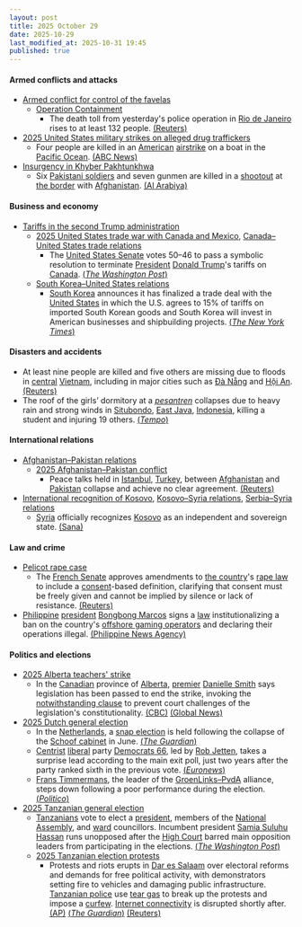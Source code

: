 ```yaml
---
layout: post
title: 2025 October 29
date: 2025-10-29
last_modified_at: 2025-10-31 19:45
published: true
---
```



#### Armed conflicts and attacks

* [Armed conflict for control of the favelas](https://en.wikipedia.org/wiki/Armed_conflict_for_control_of_the_favelas "Armed conflict for control of the favelas")
  * [Operation Containment](https://en.wikipedia.org/wiki/Operation_Containment "Operation Containment")
    * The death toll from yesterday's police operation in [Rio de Janeiro](https://en.wikipedia.org/wiki/Rio_de_Janeiro "Rio de Janeiro") rises to at least 132 people. [(Reuters)](https://www.reuters.com/world/americas/more-than-40-bodies-seen-street-after-rios-deadliest-police-operation-2025-10-29/)
* [2025 United States military strikes on alleged drug traffickers](https://en.wikipedia.org/wiki/2025_United_States_military_strikes_on_alleged_drug_traffickers "2025 United States military strikes on alleged drug traffickers")
  * Four people are killed in an [American](https://en.wikipedia.org/wiki/United_States "United States") [airstrike](https://en.wikipedia.org/wiki/Airstrike "Airstrike") on a boat in the [Pacific Ocean](https://en.wikipedia.org/wiki/Pacific_Ocean "Pacific Ocean"). [(ABC News)](https://abcnews.go.com/International/4-killed-latest-us-strike-alleged-drug-boat/story?id=127000424)
* [Insurgency in Khyber Pakhtunkhwa](https://en.wikipedia.org/wiki/Insurgency_in_Khyber_Pakhtunkhwa "Insurgency in Khyber Pakhtunkhwa")
  * Six [Pakistani soldiers](https://en.wikipedia.org/wiki/Pakistan_Army "Pakistan Army") and seven gunmen are killed in a [shootout](https://en.wikipedia.org/wiki/Shootout "Shootout") at [the border](https://en.wikipedia.org/wiki/Durand_Line "Durand Line") with [Afghanistan](https://en.wikipedia.org/wiki/Afghanistan "Afghanistan"). [(Al Arabiya)](https://english.alarabiya.net/News/world/2025/10/29/six-pakistani-soldiers-seven-militants-killed-in-clash-near-afghan-border-)

#### Business and economy

* [Tariffs in the second Trump administration](https://en.wikipedia.org/wiki/Tariffs_in_the_second_Trump_administration "Tariffs in the second Trump administration")
  * [2025 United States trade war with Canada and Mexico](https://en.wikipedia.org/wiki/2025_United_States_trade_war_with_Canada_and_Mexico "2025 United States trade war with Canada and Mexico"), [Canada–United States trade relations](https://en.wikipedia.org/wiki/Canada%E2%80%93United_States_trade_relations "Canada–United States trade relations")
    * The [United States Senate](https://en.wikipedia.org/wiki/United_States_Senate "United States Senate") votes 50–46 to pass a symbolic resolution to terminate [President](https://en.wikipedia.org/wiki/President_of_the_United_States "President of the United States") [Donald Trump](https://en.wikipedia.org/wiki/Donald_Trump "Donald Trump")'s tariffs on [Canada](https://en.wikipedia.org/wiki/Canada "Canada"). [(*The Washington Post*)](https://www.washingtonpost.com/business/2025/10/29/trump-canada-tariff-block-senate/)
  * [South Korea–United States relations](https://en.wikipedia.org/wiki/South_Korea%E2%80%93United_States_relations "South Korea–United States relations")
    * [South Korea](https://en.wikipedia.org/wiki/South_Korea "South Korea") announces it has finalized a trade deal with the [United States](https://en.wikipedia.org/wiki/United_States "United States") in which the U.S. agrees to 15% of tariffs on imported South Korean goods and South Korea will invest in American businesses and shipbuilding projects. [(*The New York Times*)](https://www.nytimes.com/2025/10/29/us/politics/tariff-trump-south-korea-trade.html)

#### Disasters and accidents

* At least nine people are killed and five others are missing due to floods in [central](https://en.wikipedia.org/wiki/Central_Vietnam "Central Vietnam") [Vietnam](https://en.wikipedia.org/wiki/Vietnam "Vietnam"), including in major cities such as [Đà Nẵng](https://en.wikipedia.org/wiki/Da_Nang "Da Nang") and [Hội An](https://en.wikipedia.org/wiki/H%E1%BB%99i_An "Hội An"). [(Reuters)](https://www.reuters.com/world/asia-pacific/floods-kill-4-leave-5-missing-central-vietnam-2025-10-29/)
* The roof of the girls’ dormitory at a *[pesantren](https://en.wikipedia.org/wiki/Pesantren "Pesantren")* collapses due to heavy rain and strong winds in [Situbondo](https://en.wikipedia.org/wiki/Situbondo "Situbondo"), [East Java](https://en.wikipedia.org/wiki/East_Java "East Java"), [Indonesia](https://en.wikipedia.org/wiki/Indonesia "Indonesia"), killing a student and injuring 19 others. [(*Tempo*)](https://www.tempo.co/politik/kronologi-atap-ponpes-di-situbondo-ambruk-seorang-santri-meninggal-2084641)

#### International relations

* [Afghanistan–Pakistan relations](https://en.wikipedia.org/wiki/Afghanistan%E2%80%93Pakistan_relations "Afghanistan–Pakistan relations")
  * [2025 Afghanistan–Pakistan conflict](https://en.wikipedia.org/wiki/2025_Afghanistan%E2%80%93Pakistan_conflict "2025 Afghanistan–Pakistan conflict")
    * Peace talks held in [Istanbul](https://en.wikipedia.org/wiki/Istanbul "Istanbul"), [Turkey](https://en.wikipedia.org/wiki/Turkey "Turkey"), between [Afghanistan](https://en.wikipedia.org/wiki/Afghanistan "Afghanistan") and [Pakistan](https://en.wikipedia.org/wiki/Pakistan "Pakistan") collapse and achieve no clear agreement. [(Reuters)](https://www.reuters.com/world/asia-pacific/afghanistan-pakistan-peace-talks-failed-pakistan-minister-says-2025-10-28/)
* [International recognition of Kosovo](https://en.wikipedia.org/wiki/International_recognition_of_Kosovo "International recognition of Kosovo"), [Kosovo–Syria relations](https://en.wikipedia.org/wiki/Kosovo%E2%80%93Syria_relations "Kosovo–Syria relations"), [Serbia–Syria relations](https://en.wikipedia.org/wiki/Serbia%E2%80%93Syria_relations "Serbia–Syria relations")
  * [Syria](https://en.wikipedia.org/wiki/Syria "Syria") officially recognizes [Kosovo](https://en.wikipedia.org/wiki/Kosovo "Kosovo") as an independent and sovereign state. [(Sana)](https://www.aa.com.tr/en/middle-east/syria-officially-recognizes-kosovo-as-independent-sovereign-state/3730022)

#### Law and crime

* [Pelicot rape case](https://en.wikipedia.org/wiki/Pelicot_rape_case "Pelicot rape case")
  * The [French Senate](https://en.wikipedia.org/wiki/Senate_%28France%29 "Senate (France)") approves amendments to [the country](https://en.wikipedia.org/wiki/France "France")'s [rape law](https://en.wikipedia.org/wiki/Rape_in_France "Rape in France") to include a [consent](https://en.wikipedia.org/wiki/Sexual_consent_in_law "Sexual consent in law")-based definition, clarifying that consent must be freely given and cannot be implied by silence or lack of resistance. [(Reuters)](https://www.reuters.com/world/france-revamps-rape-law-after-gisele-pelicot-case-2025-10-29/)
* [Philippine](https://en.wikipedia.org/wiki/Philippines "Philippines") [president](https://en.wikipedia.org/wiki/President_of_the_Philippines "President of the Philippines") [Bongbong Marcos](https://en.wikipedia.org/wiki/Bongbong_Marcos "Bongbong Marcos") signs a [law](https://en.wikipedia.org/wiki/Philippine_legal_codes "Philippine legal codes") institutionalizing a ban on the country's [offshore gaming operators](https://en.wikipedia.org/wiki/Philippine_offshore_gaming_operator "Philippine offshore gaming operator") and declaring their operations illegal. [(Philippine News Agency)](https://www.pna.gov.ph/articles/1262062)

#### Politics and elections

* [2025 Alberta teachers' strike](https://en.wikipedia.org/wiki/2025_Alberta_teachers%27_strike "2025 Alberta teachers' strike")
  * In the [Canadian](https://en.wikipedia.org/wiki/Canada "Canada") province of [Alberta](https://en.wikipedia.org/wiki/Alberta "Alberta"), [premier](https://en.wikipedia.org/wiki/Premier_of_Alberta "Premier of Alberta") [Danielle Smith](https://en.wikipedia.org/wiki/Danielle_Smith "Danielle Smith") says legislation has been passed to end the strike, invoking the [notwithstanding clause](https://en.wikipedia.org/wiki/Section_33_of_the_Canadian_Charter_of_Rights_and_Freedoms "Section 33 of the Canadian Charter of Rights and Freedoms") to prevent court challenges of the legislation's constitutionality. [(CBC)](https://www.cbc.ca/news/canada/edmonton/alberta-teachers-back-to-work-bill-9.6955558) [(Global News)](https://globalnews.ca/news/11497842/alberta-passes-bill-end-teacher-strike/)
* [2025 Dutch general election](https://en.wikipedia.org/wiki/2025_Dutch_general_election "2025 Dutch general election")
  * In the [Netherlands](https://en.wikipedia.org/wiki/Netherlands "Netherlands"), a [snap election](https://en.wikipedia.org/wiki/2025_Dutch_general_election "2025 Dutch general election") is held following the collapse of the [Schoof cabinet](https://en.wikipedia.org/wiki/Schoof_cabinet "Schoof cabinet") in June. [(*The Guardian*)](https://www.theguardian.com/world/2025/oct/28/netherlands-polls-geert-wilders-faces-political-isolation)
  * [Centrist](https://en.wikipedia.org/wiki/Centrism "Centrism") [liberal](https://en.wikipedia.org/wiki/Social_liberalism "Social liberalism") party [Democrats 66](https://en.wikipedia.org/wiki/Democrats_66 "Democrats 66"), led by [Rob Jetten](https://en.wikipedia.org/wiki/Rob_Jetten "Rob Jetten"), takes a surprise lead according to the main exit poll, just two years after the party ranked sixth in the previous vote. [(*Euronews*)](https://www.euronews.com/my-europe/2025/10/29/netherlands-national-elections-2025-the-results-in-pictures)
  * [Frans Timmermans](https://en.wikipedia.org/wiki/Frans_Timmermans "Frans Timmermans"), the leader of the [GroenLinks–PvdA](https://en.wikipedia.org/wiki/GroenLinks%E2%80%93PvdA "GroenLinks–PvdA") alliance, steps down following a poor performance during the election. [(*Politico*)](https://www.politico.eu/article/frans-timmermans-quits-as-dutch-center-left-boss-after-election-debacle/)
* [2025 Tanzanian general election](https://en.wikipedia.org/wiki/2025_Tanzanian_general_election "2025 Tanzanian general election")
  * [Tanzanians](https://en.wikipedia.org/wiki/Tanzanian "Tanzanian") vote to elect a [president](https://en.wikipedia.org/wiki/President_of_Tanzania "President of Tanzania"), members of the [National Assembly](https://en.wikipedia.org/wiki/National_Assembly_%28Tanzania%29 "National Assembly (Tanzania)"), and [ward](https://en.wikipedia.org/wiki/Subdivisions_of_Tanzania "Subdivisions of Tanzania") councillors. Incumbent president [Samia Suluhu Hassan](https://en.wikipedia.org/wiki/Samia_Suluhu_Hassan "Samia Suluhu Hassan") runs unopposed after the [High Court](https://en.wikipedia.org/wiki/High_Court_of_Tanzania "High Court of Tanzania") barred main opposition leaders from participating in the elections. [(*The Washington Post*)](https://www.washingtonpost.com/world/2025/10/29/tanzania-election-president-samia-suluhu-hassan-opposition/)
  * [2025 Tanzanian election protests](https://en.wikipedia.org/wiki/2025_Tanzanian_election_protests "2025 Tanzanian election protests")
    * Protests and riots erupts in [Dar es Salaam](https://en.wikipedia.org/wiki/Dar_es_Salaam "Dar es Salaam") over electoral reforms and demands for free political activity, with demonstrators setting fire to vehicles and damaging public infrastructure. [Tanzanian police](https://en.wikipedia.org/wiki/Tanzania_Police_Force "Tanzania Police Force") use [tear gas](https://en.wikipedia.org/wiki/Tear_gas "Tear gas") to break up the protests and impose a [curfew](https://en.wikipedia.org/wiki/Curfew "Curfew"). [Internet connectivity](https://en.wikipedia.org/wiki/Internet_in_Tanzania "Internet in Tanzania") is disrupted shortly after. [(AP)](https://apnews.com/article/tanzania-election-samia-suluhu-hassan-d897483abe5a34c1b02422e7adc5891a) [(*The Guardian*)](https://www.theguardian.com/world/2025/oct/29/tanzania-election-president-samia-suluhu-hassan-poised-to-retain-power) [(Reuters)](https://www.reuters.com/world/africa/tanzania-declares-curfew-commercial-capital-after-election-protests-2025-10-29/)
